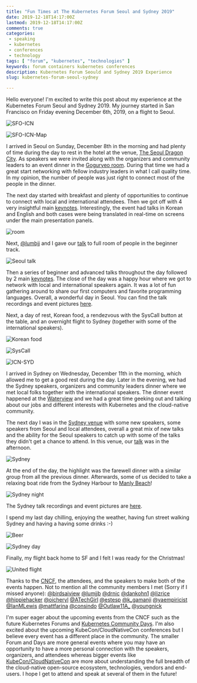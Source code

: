 ```yaml
---
title: "Fun Times at The Kubernetes Forum Seoul and Sydney 2019"
date: 2019-12-18T14:17:00Z
lastmod: 2019-12-18T14:17:00Z
comments: true
categories:
 - speaking
 - kubernetes
 - conferences
 - technology
tags: [ "forum", "kubernetes", "technologies" ]
keywords: forum containers kubernetes conferences
description: Kubernetes Forum Seould and Sydney 2019 Experience
slug: kubernetes-forum-seoul-sydney

---
```


Hello everyone! I'm excited to write this post about my experience at the Kubernetes Forum Seoul and Sydney 2019. My journey started in San Francisco on Friday evening December 6th, 2019, on a flight to Seoul.

![SFO-ICN](https://user-images.githubusercontent.com/7659560/71111562-8f2e6600-217e-11ea-82b8-b5b0bad78d14.jpg)

![SFO-ICN-Map](https://user-images.githubusercontent.com/7659560/71111890-3b704c80-217f-11ea-89b3-2214675f29c3.jpg)

I arrived in Seoul on Sunday, December 8th in the morning and had plenty of time during the day to rest in the hotel at the venue, [The Seoul Dragon City](https://www.seouldragoncity.com/). As speakers we were invited along with the organizers and community leaders to an event dinner in the [Goguryeo room](https://sdc-club.com/en/convention/room-goguryeo.php). During that time we had a great start networking with fellow industry leaders in what I call quality time. In my opinion, the number of people was just right to connect most of the people in the dinner.

The next day started with breakfast and plenty of opportunities to continue to connect with local and international attendees. Then we got off with 4 very insightful main [keynotes](https://k8sforumseoul19eng.sched.com/). Interestingly, the event had talks in Korean and English and both cases were being translated in real-time on screens under the main presentation panels.

![room](https://user-images.githubusercontent.com/7659560/71111984-69559100-217f-11ea-8bd9-1337b3cd31e2.jpg)

Next, [@lumbjj](https://twitter.com/lumbjj) and I gave our [talk](https://sched.co/WIQh) to full room of people in the beginner track.

![Seoul talk](https://user-images.githubusercontent.com/7659560/71121301-1554a780-2193-11ea-9eeb-272b8827f24b.jpg)

Then a series of beginner and advanced talks throughout the day followed by 2 main [keynotes](https://k8sforumseoul19eng.sched.com/). The close of the day was a happy hour where we got to network with local and international speakers again. It was a lot of fun gathering around to share our first computers and favorite programming languages. Overall, a wonderful day in Seoul. You can find the talk recordings and event pictures [here](https://events19.linuxfoundation.org/events/kubernetes-forum-seoul-2019/).

Next, a day of rest, Korean food, a rendezvous with the SysCall button at the table,  and an overnight flight to Sydney (together with some of the international speakers).

![Korean food](https://user-images.githubusercontent.com/7659560/71124010-d0cc0a80-2198-11ea-9db5-998d0906e28f.jpg)

![SysCall](https://user-images.githubusercontent.com/7659560/71124896-ae3af100-219a-11ea-9ad1-985e8e447e28.jpg)

![ICN-SYD](https://user-images.githubusercontent.com/7659560/71112543-948cb000-2180-11ea-9eee-3690508f0ff4.jpg)

I arrived in Sydney on Wednesday, December 11th in the morning, which allowed me to get a good rest during the day. Later in the evening, we had the Sydney speakers, organizers and community leaders dinner where we met local folks together with the international speakers. The dinner event happened at the [Waterview](http://www.waterviewvenue.com.au/) and we had a great time geeking out and talking about our jobs and different interests with Kubernetes and the cloud-native community.

The next day I was in the [Sydney venue](https://www.sydneyshowground.com.au/) with some new speakers, some speakers from Seoul and local attendees, overall a great mix of new talks and the ability for the Seoul speakers to catch up with some of the talks they didn't get a chance to attend. In this venue, our [talk](https://sched.co/WKgk) was in the afternoon.

![Sydney](https://user-images.githubusercontent.com/7659560/71114105-e71b9b80-2183-11ea-864c-550a494d9d0e.jpg)

At the end of the day, the highlight was the farewell dinner with a similar group from all the previous dinner. Afterwards, some of us decided to take a relaxing boat ride from the Sydney Harbour to [Manly Beach](https://en.wikipedia.org/wiki/Manly_Beach)!

![Sydney night](https://user-images.githubusercontent.com/7659560/71118426-fbb06180-218c-11ea-954b-5b16c72662d7.jpg)

The Sydney talk recordings and event pictures are [here](https://events19.linuxfoundation.org/events/kubernetes-forum-sydney-2019/).

I spend my last day chilling, enjoying the weather, having fun street walking Sydney and having a having some drinks :-)

![Beer](https://user-images.githubusercontent.com/7659560/71113749-1e3d7d00-2183-11ea-9c78-260184859c23.jpg)

![Sydney day](https://user-images.githubusercontent.com/7659560/71118864-c22c2600-218d-11ea-8047-7da261f24ada.jpg)

Finally, my flight back home to SF and I felt I was ready for the Christmas!

![United flight](https://user-images.githubusercontent.com/7659560/71118615-50ec7300-218d-11ea-9920-e189b1ad8845.jpg)

Thanks to the [CNCF](https://www.cncf.io/), the attendees, and the speakers to make both of the events happen. Not to mention all the community members I met (Sorry if I missed anyone): [@birdsaiview](https://twitter.com/birdsaiview) [@lumjjb](https://twitter.com/lumjjb) [@drnic](https://twitter.com/drnic) [@dankohn1](https://twitter.com/dankohn1) [@lizrice](https://twitter.com/lizrize) [@hippiehacker](https://twitter.com/hippiehacker) [@oicheryl](https://twitter.com/oicheryl) [@ATechGirl](https://twitter.com/ATechGirl) [@estesp](https://twitter.com/estesp) [@k_gamanji](https://twitter.com/k_gamanji) [@yaempiricist](https://twitter.com/yaempiricist) [@IanMLewis](https://twitter.com/IanMLewis) [@mattfarina](https://twitter.com/mattfarina) [@consindo](https://twitter.com/consindo) [@Outlaw11A_](https://twitter.com/Outlaw11A_) [@youngnick](https://twitter.com/youngnick)

I'm super eager about the upcoming events from the CNCF such as the future Kubernetes Forums and [Kubernetes Community Days](https://www.cncf.io/blog/2019/10/03/announcing-kubernetes-community-days/). I'm also excited about the upcoming KubeCon/CloudNativeCon conferences but I believe every event has a different place in the community. The smaller Forum and Days are more general events where you may have an opportunity to have a more personal connection with the speakers, organizers, and attendees whereas bigger events like [KubeCon/CloudNativeCon](https://www.cncf.io/community/kubecon-cloudnativecon-events/) are more about understanding the full breadth of the cloud-native open-source ecosystem, technologies, vendors and end-users. I hope I get to attend and speak at several of them in the future!

